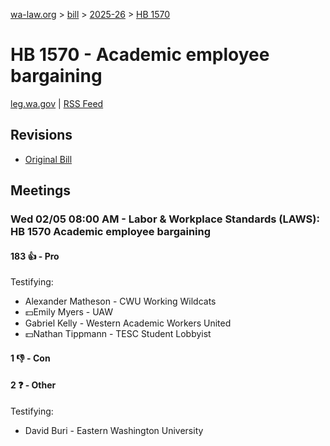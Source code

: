 [wa-law.org](/) > [bill](/bill/) > [2025-26](/bill/2025-26/) > [HB 1570](/bill/2025-26/hb/1570/)

# HB 1570 - Academic employee bargaining
[leg.wa.gov](https://app.leg.wa.gov/billsummary?BillNumber=1570&Year=2025&Initiative=false) | [RSS Feed](./rss.xml)

## Revisions
* [Original Bill](1/)

## Meetings
### Wed 02/05 08:00 AM - Labor & Workplace Standards (LAWS): HB 1570 Academic employee bargaining
#### 183 👍 - Pro
Testifying:
* Alexander Matheson - CWU Working Wildcats
* 💵Emily Myers - UAW
* Gabriel Kelly - Western Academic Workers United
* 💵Nathan Tippmann - TESC Student Lobbyist

#### 1 👎 - Con

#### 2 ❓ - Other
Testifying:
* David Buri - Eastern Washington University
